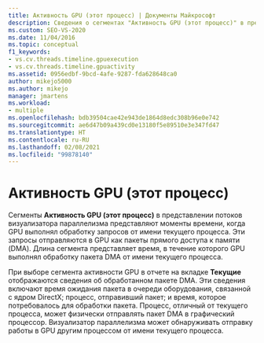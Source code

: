 ```yaml
---
title: Активность GPU (этот процесс) | Документы Майкрософт
description: Сведения о сегментах "Активность GPU (этот процесс)" в представлении потоков визуализатора параллелизма.
ms.custom: SEO-VS-2020
ms.date: 11/04/2016
ms.topic: conceptual
f1_keywords:
- vs.cv.threads.timeline.gpuexecution
- vs.cv.threads.timeline.gpuactivity
ms.assetid: 0956edbf-9bcd-4afe-9287-fda628648ca0
author: mikejo5000
ms.author: mikejo
manager: jmartens
ms.workload:
- multiple
ms.openlocfilehash: bdb39504cae42e943de1864d8edc308b96e0e742
ms.sourcegitcommit: ae6d47b09a439cd0e13180f5e89510e3e347fd47
ms.translationtype: HT
ms.contentlocale: ru-RU
ms.lasthandoff: 02/08/2021
ms.locfileid: "99878140"
---
```

# <a name="gpu-activity-this-process"></a>Активность GPU (этот процесс)
Сегменты **Активность GPU (этот процесс)** в представлении потоков визуализатора параллелизма представляют моменты времени, когда GPU выполнял обработку запросов от имени текущего процесса. Эти запросы отправляются в GPU как пакеты прямого доступа к памяти (DMA). Длина сегмента представляет время, в течение которого GPU выполнял обработку пакета DMA от имени текущего процесса.

 При выборе сегмента активности GPU в отчете на вкладке **Текущие** отображаются сведения об обработанном пакете DMA. Эти сведения включают время ожидания пакета в очереди оборудования, связанной с ядром DirectX; процесс, отправивший пакет; и время, которое потребовалось для обработки пакета. Процесс, отличный от текущего процесса, может физически отправлять пакет DMA в графический процессор. Визуализатор параллелизма может обнаруживать отправку работы в GPU другим процессом от имени текущего процесса.